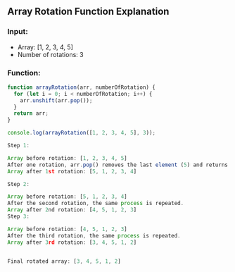 ## Array Rotation Function Explanation

### Input:

- Array: [1, 2, 3, 4, 5]
- Number of rotations: 3

### Function:

```javascript
function arrayRotation(arr, numberOfRotation) {
  for (let i = 0; i < numberOfRotation; i++) {
    arr.unshift(arr.pop());
  }
  return arr;
}

console.log(arrayRotation([1, 2, 3, 4, 5], 3));

Step 1:

Array before rotation: [1, 2, 3, 4, 5]
After one rotation, arr.pop() removes the last element (5) and returns it, and then arr.unshift() adds it to the beginning.
Array after 1st rotation: [5, 1, 2, 3, 4]

Step 2:

Array before rotation: [5, 1, 2, 3, 4]
After the second rotation, the same process is repeated.
Array after 2nd rotation: [4, 5, 1, 2, 3]
Step 3:

Array before rotation: [4, 5, 1, 2, 3]
After the third rotation, the same process is repeated.
Array after 3rd rotation: [3, 4, 5, 1, 2]


Final rotated array: [3, 4, 5, 1, 2]
```
